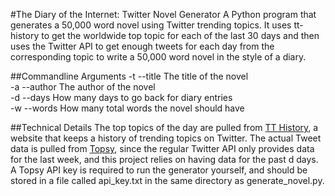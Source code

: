 #The Diary of the Internet: Twitter Novel Generator
A Python program that generates a 50,000 word novel using Twitter trending topics. It uses tt-history to get the worldwide top topic for each of the last 30 days and then uses the Twitter API to get enough tweets for each day from the corresponding topic to write a 50,000 word novel in the style of a diary.

##Commandline Arguments
-t --title  The title of the novel  
-a --author The author of the novel  
-d --days   How many days to go back for diary entries  
-w --words  How many total words the novel should have  

##Technical Details
The top topics of the day are pulled from [TT History](https://tt-history.appspot.com/), a website that keeps a history of trending topics on Twitter. The actual Tweet data is pulled from [Topsy](http://topsy.com/), since the regular Twitter API only provides data for the last week, and this project relies on having data for the past d days. A Topsy API key is required to run the generator yourself, and should be stored in a file called api_key.txt in the same directory as generate_novel.py.

